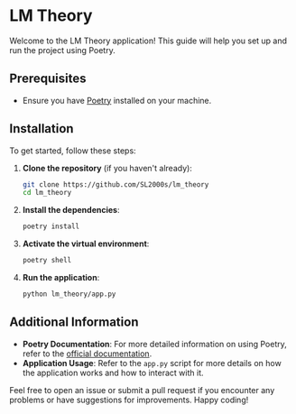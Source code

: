 # LM Theory

Welcome to the LM Theory application! This guide will help you set up and run the project using Poetry.

## Prerequisites

- Ensure you have [Poetry](https://python-poetry.org/docs/#installation) installed on your machine.

## Installation

To get started, follow these steps:

1. **Clone the repository** (if you haven't already):
   ```bash
   git clone https://github.com/SL2000s/lm_theory
   cd lm_theory
   ```

2. **Install the dependencies**:
   ```bash
   poetry install
   ```

3. **Activate the virtual environment**:
   ```bash
   poetry shell
   ```

4. **Run the application**:
   ```bash
   python lm_theory/app.py
   ```

## Additional Information

- **Poetry Documentation**: For more detailed information on using Poetry, refer to the [official documentation](https://python-poetry.org/docs/).
- **Application Usage**: Refer to the `app.py` script for more details on how the application works and how to interact with it.

Feel free to open an issue or submit a pull request if you encounter any problems or have suggestions for improvements. Happy coding!